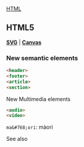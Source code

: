 [HTML](HTML.md)

## HTML5

**[SVG](SVG.md)** | **[Canvas](canvas.md)**

### New semantic elements
```html
<header>
<footer>
<article>
<section>
```
New Multimedia elements

```html
<audio>
<video>
```

`ma&#768;ori`: ma&#768;ori


See also
